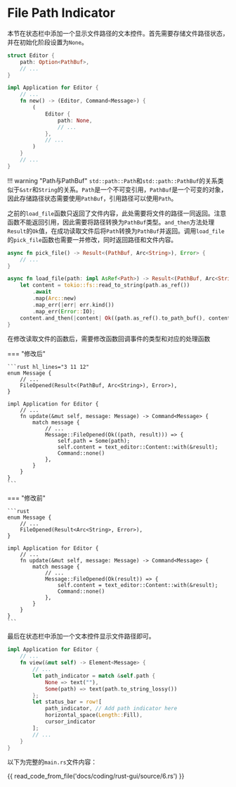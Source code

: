 # File Path Indicator

本节在状态栏中添加一个显示文件路径的文本控件。首先需要存储文件路径状态，并在初始化阶段设置为`None`。

```rust
struct Editor {
    path: Option<PathBuf>,
    // ...
}

impl Application for Editor {
    // ...
    fn new() -> (Editor, Command<Message>) {
        (
            Editor {
                path: None,
                // ...
            },
            // ...
        )
    }
    // ...
}
```

!!! warning "Path与PathBuf"
    `std::path::Path`和`std::path::PathBuf`的关系类似于`&str`和`String`的关系。`Path`是一个不可变引用，`PathBuf`是一个可变的对象，因此存储路径状态需要使用`PathBuf`，引用路径可以使用`Path`。


之前的`load_file`函数只返回了文件内容，此处需要将文件的路径一同返回。注意函数不能返回引用，因此需要将路径转换为`PathBuf`类型。`and_then`方法处理`Result`的`Ok`值，在成功读取文件后将`Path`转换为`PathBuf`并返回。调用`load_file`的`pick_file`函数也需要一并修改，同时返回路径和文件内容。

```rust hl_lines="11"
async fn pick_file() -> Result<(PathBuf, Arc<String>), Error> {
    // ...
}

async fn load_file(path: impl AsRef<Path>) -> Result<(PathBuf, Arc<String>), Error> {
    let content = tokio::fs::read_to_string(path.as_ref())
        .await
        .map(Arc::new)
        .map_err(|err| err.kind())
        .map_err(Error::IO);
    content.and_then(|content| Ok((path.as_ref().to_path_buf(), content)))
}
```

在修改读取文件的函数后，需要修改函数回调事件的类型和对应的处理函数


=== "修改后"

    ```rust hl_lines="3 11 12"
    enum Message {
        // ...
        FileOpened(Result<(PathBuf, Arc<String>), Error>),
    }

    impl Application for Editor {
        // ...
        fn update(&mut self, message: Message) -> Command<Message> {
            match message {
                // ...
                Message::FileOpened(Ok((path, result))) => {
                    self.path = Some(path);
                    self.content = text_editor::Content::with(&result);
                    Command::none()
                },
            }
        }
    }
    ```

=== "修改前"

    ```rust
    enum Message {
        // ...
        FileOpened(Result<Arc<String>, Error>),
    }

    impl Application for Editor {
        // ...
        fn update(&mut self, message: Message) -> Command<Message> {
            match message {
                // ...
                Message::FileOpened(Ok(result)) => {
                    self.content = text_editor::Content::with(&result);
                    Command::none()
                },
            }
        }
    }
    ```

最后在状态栏中添加一个文本控件显示文件路径即可。

```rust
impl Application for Editor {
    // ...
    fn view(&mut self) -> Element<Message> {
        // ...
        let path_indicator = match &self.path {
            None => text(""),
            Some(path) => text(path.to_string_lossy())
        };
        let status_bar = row![
            path_indicator, // Add path indicator here
            horizontal_space(Length::Fill),
            cursor_indicator
        ];
        // ...
    }
}
```

以下为完整的`main.rs`文件内容：

{{ read_code_from_file('docs/coding/rust-gui/source/6.rs') }}
